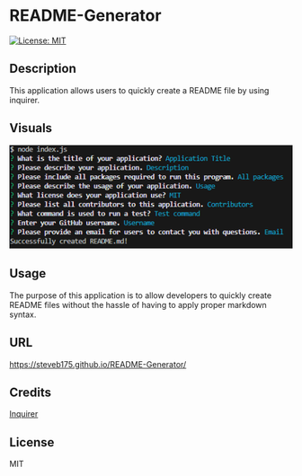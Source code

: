 # README-Generator

[![License: MIT](https://img.shields.io/badge/License-MIT-yellow.svg)](https://opensource.org/licenses/MIT)

## Description

This application allows users to quickly create a README file by using inquirer.
## Visuals
![Example Visual](images/readme-commandline.PNG)
## Usage

The purpose of this application is to allow developers to quickly create README files without the hassle of having to apply proper markdown syntax.

## URL

https://steveb175.github.io/README-Generator/

## Credits

[Inquirer](https://www.npmjs.com/package/inquirer)

## License

MIT
